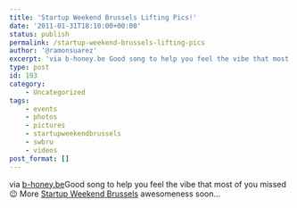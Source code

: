```yaml
---
title: 'Startup Weekend Brussels Lifting Pics!'
date: '2011-01-31T18:10:00+00:00'
status: publish
permalink: /startup-weekend-brussels-lifting-pics
author: '@ramonsuarez'
excerpt: 'via b-honey.be Good song to help you feel the vibe that most of you missed ;) More Startup Weekend Brussels awesomeness soon...'
type: post
id: 193
category:
    - Uncategorized
tags:
    - events
    - photos
    - pictures
    - startupweekendbrussels
    - swbru
    - videos
post_format: []
---
```

via [b-honey.be](http://www.b-honey.be/SWBRU.php)</div>Good song to help you feel the vibe that most of you missed 😉 More [Startup Weekend Brussels](http://brussels.startupweekend.org) awesomeness soon…

</div>